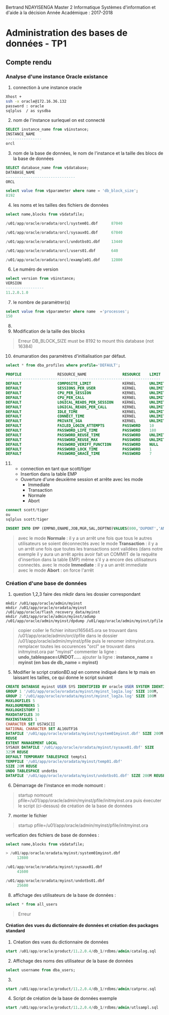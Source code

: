 Bertrand NDAYISENGA
Master 2 Informatique
Systèmes d'information et d'aide à la décision
Année Académique : 2017-2018

# Administration des bases de données - TP1
## Compte rendu

### Analyse d'une instance Oracle existance

1. connection à une instance oracle
```bash
Xhost + 
ssh -x oracle@172.16.36.132
password : oracle
sqlplus  / as sysdba
```
2. nom de l'instance surlequel on est connecté
```SQL
SELECT instance_name from v$instance;
INSTANCE_NAME
----------------
orcl
```
3. nom de la base de données, le nom de l'instance et la taille des blocs de la base de données
```SQL
SELECT database_name from v$database;
DATABASE_NAME
-------------------------------
ORCL
```
```SQL
select value from v$parameter where name = 'db_block_size';
8192
```
4. les noms et les tailles des fichiers de données
```SQL
select name,blocks from v$datafile;

/u01/app/oracle/oradata/orcl/system01.dbf      87040

/u01/app/oracle/oradata/orcl/sysaux01.dbf      67840

/u01/app/oracle/oradata/orcl/undotbs01.dbf     13440

/u01/app/oracle/oradata/orcl/users01.dbf       640

/u01/app/oracle/oradata/orcl/example01.dbf     12800
```

6. Le numéro de version 
```SQL
select version from v$instance;
VERSION
-----------------
11.2.0.1.0
```
7. le nombre de paramètrer(s)
```SQL
select value from v$parameter where name  ='processes';
150
```
8.
9. Modification de la taille des blocks
> Erreur
> DB_BLOCK_SIZE must be 8192 to mount this database (not 16384)

10. énumaration des paramètres d'initialisation par défaut.
```SQL
select * from dba_profiles where profile='DEFAULT';

PROFILE 		       RESOURCE_NAME			    RESOURCE    LIMIT
---------------------------------------------------------------------
DEFAULT 		       COMPOSITE_LIMIT			    KERNEL      UNLIMITED
DEFAULT 		       SESSIONS_PER_USER		    KERNEL      UNLIMITED
DEFAULT 		       CPU_PER_SESSION			    KERNEL      UNLIMITED
DEFAULT 		       CPU_PER_CALL			        KERNEL      UNLIMITED
DEFAULT 		       LOGICAL_READS_PER_SESSION	KERNEL      UNLIMITED
DEFAULT 		       LOGICAL_READS_PER_CALL		KERNEL      UNLIMITED
DEFAULT 		       IDLE_TIME			        KERNEL      UNLIMITED
DEFAULT 		       CONNECT_TIME			        KERNEL      UNLIMITED
DEFAULT 		       PRIVATE_SGA			        KERNEL      UNLIMITED
DEFAULT 		       FAILED_LOGIN_ATTEMPTS		PASSWORD    10
DEFAULT 		       PASSWORD_LIFE_TIME		    PASSWORD    180
DEFAULT 		       PASSWORD_REUSE_TIME		    PASSWORD    UNLIMITED
DEFAULT 		       PASSWORD_REUSE_MAX		    PASSWORD    UNLIMITED
DEFAULT 		       PASSWORD_VERIFY_FUNCTION 	PASSWORD    NULL
DEFAULT 		       PASSWORD_LOCK_TIME		    PASSWORD    1
DEFAULT 		       PASSWORD_GRACE_TIME		    PASSWORD    7
```
11. 
    * connection en tant que scott/tiger
    * Insertion dans la table EMP
    * Ouverture d'une deuxième session et arrête avec les mode
        - Immediate
        - Transaction
        - Normale
        - Abort
```SQL
connect scott/tiger
ou
sqlplus scott/tiger
```
```SQL
INSERT INTO EMP (EMPNO,ENAME,JOB,MGR,SAL,DEPTNO)VALUES(800,'DUPONT','ANALYST',7566,1500,20);
```
> avec le mode **Normale** : il y a un arrêt une fois que tous le autres utilisateurs se soient déconnectés
> avec le mode **Transaction** : il y a un arrêt une fois que toutes les transactions sont validées (dans notre exemple il y aura un arrêt après avoir fait un COMMIT de la requête d'insertion dans la table EMP) même s'il y a encore des utilisateurs connectés.
> avec le mode **Immediate** : il y a un arrêt immediate  
> avec le mode **Abort** : on force l'arrêt 

### Création d'une base de données

1. question 1,2,3 faire des mkdir dans les dossier correspondant
```
mkdir /u01/app/oracle/admin/myinst
mkdir /u01/app/oracle/oradata/myinst /u01/app/oracle/flash_recovery_data/myinst
mkdir /u01/app/oracle/admin/myinst/adump /u01/app/oracle/admin/myinst/dpdump /u01/app/oracle/admin/myinst/pfile
```
> copier coller le fichier initorcl165645.ora se trouvant dans /u01/app/oracle/admin/orcl/pfile
   dans le dossier /u01/app/oracle/admin/myinst/pfile puis le renomer initmyinst.ora.
remplacer toutes les occurences "orcl" se trouvant dans initmyinst.ora par "myinst"
commenter la ligne  :   **undo_tablespace=UNDOT.....**
ajouter la ligne :   **instance_name = myinst (en bas de db_name = myinst)**

5. Modifier le script crationBD.sql en comme indiqué dans le tp mais en laissant les tailles, ce qui donne le script suivant
```SQL
CREATE DATABASE myinst USER SYS IDENTIFIED BY oracle USER SYSTEM IDENTIFIED BY oracle LOGFILE
GROUP 1 '/u01/app/oracle/oradata/myinst/myinst_log1a.log' SIZE 100M,
GROUP 2 '/u01/app/oracle/oradata/myinst/myinst_log2a.log' SIZE 100M
MAXLOGFILES 5
MAXLOGMEMBERS 5
MAXLOGHISTORY 1
MAXDATAFILES 30
MAXINSTANCES 1
CHARACTER SET US7ASCII
NATIONAL CHARACTER SET AL16UTF16
DATAFILE '/u01/app/oracle/oradata/myinst/system01myinst.dbf' SIZE 200M
REUSE
EXTENT MANAGEMENT LOCAL
SYSAUX DATAFILE '/u01/app/oracle/oradata/myinst/sysaux01.dbf' SIZE
325M REUSE
DEFAULT TEMPORARY TABLESPACE tempts1
TEMPFILE '/u01/app/oracle/oradata/myinst/temp01.dbf'
SIZE 20M REUSE
UNDO TABLESPACE undotbs
DATAFILE '/u01/app/oracle/oradata/myinst/undotbs01.dbf' SIZE 200M REUSE AUTOEXTEND ON MAXSIZE UNLIMITED;
```

6. Démarrage de l'instance en mode nomount :
>  startup nomount pfile=/u01/app/oracle/admin/myinst/pfile/initmyinst.ora
puis éxecuter le script (ci-dessus) de création de la base de données 

7. monter le fichier
>  startup  pfile=/u01/app/oracle/admin/myinst/pfile/initmyinst.ora

verfication des fichiers de base de données : 
```SQL
select name,blocks from v$datafile;

> /u01/app/oracle/oradata/myinst/system01myinst.dbf
     12800

/u01/app/oracle/oradata/myinst/sysaux01.dbf
     41600

/u01/app/oracle/oradata/myinst/undotbs01.dbf
     25600
```
8. affichage des utilisateurs de la base de données :
```SQL
select * from all_users
```
> Erreur
#### Création des vues du dictionnaire de données et création des packages standard

1. Création des vues du dictionnaire de données
```SQL
start /u01/app/oracle/product/11.2.0.4/db_1/rdbms/admin/catalog.sql
```
2. Affichage des noms des utilisateur de la base de données
```SQL
select username from dba_users;
```
3. 
```SQL
start /u01/app/oracle/product/11.2.0.4/db_1/rdbms/admin/catproc.sql
```
4. Script de création de la base de données exemple
```SQL
start /u01/app/oracle/product/11.2.0.4/db_1/rdbms/admin/utlsampl.sql
```





